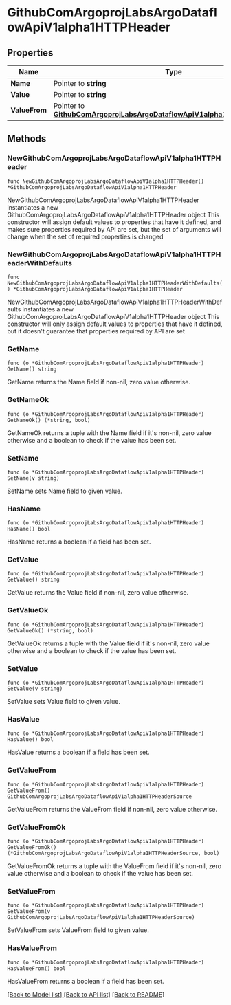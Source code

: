 # GithubComArgoprojLabsArgoDataflowApiV1alpha1HTTPHeader

## Properties

Name | Type | Description | Notes
------------ | ------------- | ------------- | -------------
**Name** | Pointer to **string** |  | [optional] 
**Value** | Pointer to **string** |  | [optional] 
**ValueFrom** | Pointer to [**GithubComArgoprojLabsArgoDataflowApiV1alpha1HTTPHeaderSource**](GithubComArgoprojLabsArgoDataflowApiV1alpha1HTTPHeaderSource.md) |  | [optional] 

## Methods

### NewGithubComArgoprojLabsArgoDataflowApiV1alpha1HTTPHeader

`func NewGithubComArgoprojLabsArgoDataflowApiV1alpha1HTTPHeader() *GithubComArgoprojLabsArgoDataflowApiV1alpha1HTTPHeader`

NewGithubComArgoprojLabsArgoDataflowApiV1alpha1HTTPHeader instantiates a new GithubComArgoprojLabsArgoDataflowApiV1alpha1HTTPHeader object
This constructor will assign default values to properties that have it defined,
and makes sure properties required by API are set, but the set of arguments
will change when the set of required properties is changed

### NewGithubComArgoprojLabsArgoDataflowApiV1alpha1HTTPHeaderWithDefaults

`func NewGithubComArgoprojLabsArgoDataflowApiV1alpha1HTTPHeaderWithDefaults() *GithubComArgoprojLabsArgoDataflowApiV1alpha1HTTPHeader`

NewGithubComArgoprojLabsArgoDataflowApiV1alpha1HTTPHeaderWithDefaults instantiates a new GithubComArgoprojLabsArgoDataflowApiV1alpha1HTTPHeader object
This constructor will only assign default values to properties that have it defined,
but it doesn't guarantee that properties required by API are set

### GetName

`func (o *GithubComArgoprojLabsArgoDataflowApiV1alpha1HTTPHeader) GetName() string`

GetName returns the Name field if non-nil, zero value otherwise.

### GetNameOk

`func (o *GithubComArgoprojLabsArgoDataflowApiV1alpha1HTTPHeader) GetNameOk() (*string, bool)`

GetNameOk returns a tuple with the Name field if it's non-nil, zero value otherwise
and a boolean to check if the value has been set.

### SetName

`func (o *GithubComArgoprojLabsArgoDataflowApiV1alpha1HTTPHeader) SetName(v string)`

SetName sets Name field to given value.

### HasName

`func (o *GithubComArgoprojLabsArgoDataflowApiV1alpha1HTTPHeader) HasName() bool`

HasName returns a boolean if a field has been set.

### GetValue

`func (o *GithubComArgoprojLabsArgoDataflowApiV1alpha1HTTPHeader) GetValue() string`

GetValue returns the Value field if non-nil, zero value otherwise.

### GetValueOk

`func (o *GithubComArgoprojLabsArgoDataflowApiV1alpha1HTTPHeader) GetValueOk() (*string, bool)`

GetValueOk returns a tuple with the Value field if it's non-nil, zero value otherwise
and a boolean to check if the value has been set.

### SetValue

`func (o *GithubComArgoprojLabsArgoDataflowApiV1alpha1HTTPHeader) SetValue(v string)`

SetValue sets Value field to given value.

### HasValue

`func (o *GithubComArgoprojLabsArgoDataflowApiV1alpha1HTTPHeader) HasValue() bool`

HasValue returns a boolean if a field has been set.

### GetValueFrom

`func (o *GithubComArgoprojLabsArgoDataflowApiV1alpha1HTTPHeader) GetValueFrom() GithubComArgoprojLabsArgoDataflowApiV1alpha1HTTPHeaderSource`

GetValueFrom returns the ValueFrom field if non-nil, zero value otherwise.

### GetValueFromOk

`func (o *GithubComArgoprojLabsArgoDataflowApiV1alpha1HTTPHeader) GetValueFromOk() (*GithubComArgoprojLabsArgoDataflowApiV1alpha1HTTPHeaderSource, bool)`

GetValueFromOk returns a tuple with the ValueFrom field if it's non-nil, zero value otherwise
and a boolean to check if the value has been set.

### SetValueFrom

`func (o *GithubComArgoprojLabsArgoDataflowApiV1alpha1HTTPHeader) SetValueFrom(v GithubComArgoprojLabsArgoDataflowApiV1alpha1HTTPHeaderSource)`

SetValueFrom sets ValueFrom field to given value.

### HasValueFrom

`func (o *GithubComArgoprojLabsArgoDataflowApiV1alpha1HTTPHeader) HasValueFrom() bool`

HasValueFrom returns a boolean if a field has been set.


[[Back to Model list]](../README.md#documentation-for-models) [[Back to API list]](../README.md#documentation-for-api-endpoints) [[Back to README]](../README.md)



